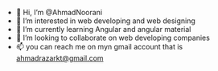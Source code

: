 - 👋 Hi, I’m @AhmadNoorani
- 👀 I’m interested in web developing and web designing
- 🌱 I’m currently learning Angular and angular material
- 💞️ I’m looking to collaborate on web developing companies
- 📫 you can reach me on myn gmail account that is ahmadrazarkt@gmail.com

<!---
AhmadNoorani/AhmadNoorani is a ✨ special ✨ repository because its `README.md` (this file) appears on your GitHub profile.
You can click the Preview link to take a look at your changes.
--->
